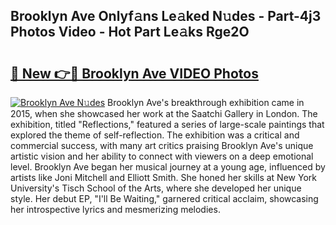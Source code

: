 ## Brooklyn Ave Onlyf𝚊ns Le𝚊ked N𝚞des - Part-4j3 Photos Video - Hot Part Le𝚊ks Rge2O

# <h2><a href="http://ab71522.deff.icu/?id=Brooklyn+Ave">🔗 New 👉🔴 Brooklyn Ave VIDEO Photos</a></h2>

[![Brooklyn Ave N𝚞des](https://i.imgur.com/rIISA9y.gif)](http://ab71522.deff.icu/?id=Brooklyn+Ave)
Brooklyn Ave's breakthrough exhibition came in 2015, when she showcased her work at the Saatchi Gallery in London. The exhibition, titled "Reflections," featured a series of large-scale paintings that explored the theme of self-reflection. The exhibition was a critical and commercial success, with many art critics praising Brooklyn Ave's unique artistic vision and her ability to connect with viewers on a deep emotional level. Brooklyn Ave began her musical journey at a young age, influenced by artists like Joni Mitchell and Elliott Smith. She honed her skills at New York University's Tisch School of the Arts, where she developed her unique style. Her debut EP, "I'll Be Waiting," garnered critical acclaim, showcasing her introspective lyrics and mesmerizing melodies.
